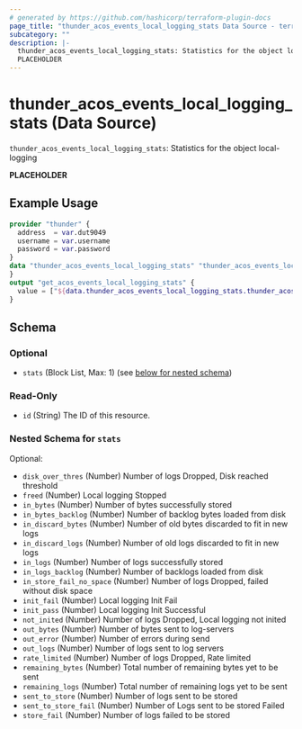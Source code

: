 ```yaml
---
# generated by https://github.com/hashicorp/terraform-plugin-docs
page_title: "thunder_acos_events_local_logging_stats Data Source - terraform-provider-thunder"
subcategory: ""
description: |-
  thunder_acos_events_local_logging_stats: Statistics for the object local-logging
  PLACEHOLDER
---
```


# thunder_acos_events_local_logging_stats (Data Source)

`thunder_acos_events_local_logging_stats`: Statistics for the object local-logging

__PLACEHOLDER__

## Example Usage

```terraform
provider "thunder" {
  address  = var.dut9049
  username = var.username
  password = var.password
}
data "thunder_acos_events_local_logging_stats" "thunder_acos_events_local_logging_stats" {
}
output "get_acos_events_local_logging_stats" {
  value = ["${data.thunder_acos_events_local_logging_stats.thunder_acos_events_local_logging_stats}"]
}
```

<!-- schema generated by tfplugindocs -->
## Schema

### Optional

- `stats` (Block List, Max: 1) (see [below for nested schema](#nestedblock--stats))

### Read-Only

- `id` (String) The ID of this resource.

<a id="nestedblock--stats"></a>
### Nested Schema for `stats`

Optional:

- `disk_over_thres` (Number) Number of logs Dropped, Disk reached threshold
- `freed` (Number) Local logging Stopped
- `in_bytes` (Number) Number of bytes successfully stored
- `in_bytes_backlog` (Number) Number of backlog bytes loaded from disk
- `in_discard_bytes` (Number) Number of old bytes discarded to fit in new logs
- `in_discard_logs` (Number) Number of old logs discarded to fit in new logs
- `in_logs` (Number) Number of logs successfully stored
- `in_logs_backlog` (Number) Number of backlogs loaded from disk
- `in_store_fail_no_space` (Number) Number of logs Dropped, failed without disk space
- `init_fail` (Number) Local logging Init Fail
- `init_pass` (Number) Local logging Init Successful
- `not_inited` (Number) Number of logs Dropped, Local logging not inited
- `out_bytes` (Number) Number of bytes sent to log-servers
- `out_error` (Number) Number of errors during send
- `out_logs` (Number) Number of logs sent to log servers
- `rate_limited` (Number) Number of logs Dropped, Rate limited
- `remaining_bytes` (Number) Total number of remaining bytes yet to be sent
- `remaining_logs` (Number) Total number of remaining logs yet to be sent
- `sent_to_store` (Number) Number of logs sent to be stored
- `sent_to_store_fail` (Number) Number of Logs sent to be stored Failed
- `store_fail` (Number) Number of logs failed to be stored


